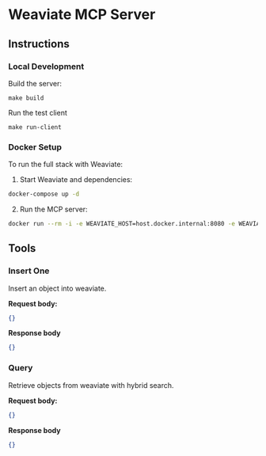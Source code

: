 # Weaviate MCP Server

## Instructions

### Local Development

Build the server:
```
make build
```

Run the test client
```
make run-client
```

### Docker Setup

To run the full stack with Weaviate:

1. Start Weaviate and dependencies:
```bash
docker-compose up -d
```

2. Run the MCP server:
```bash
docker run --rm -i -e WEAVIATE_HOST=host.docker.internal:8080 -e WEAVIATE_SCHEME=http --network host cr.weaviate.io/semitechnologies/weaviate:1.32.4
```

## Tools

### Insert One
Insert an object into weaviate.

**Request body:**
```json
{}
```

**Response body**
```json
{}
```

### Query
Retrieve objects from weaviate with hybrid search.

**Request body:**
```json
{}
```

**Response body**
```json
{}
```
